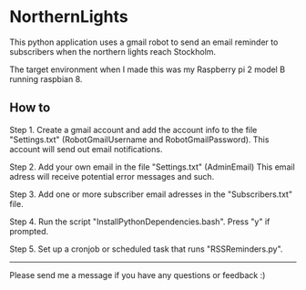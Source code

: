 # NorthernLights
This python application uses a gmail robot to send an email reminder to subscribers when the northern lights reach Stockholm.

The target environment when I made this was my Raspberry pi 2 model B running raspbian 8.

How to
------
Step 1. Create a gmail account and add the account info to the file "Settings.txt" (RobotGmailUsername and RobotGmailPassword). This account will send out email notifications.

Step 2. Add your own email in the file "Settings.txt" (AdminEmail)
    This email adress will receive potential error messages and such.
    
Step 3. Add one or more subscriber email adresses in the "Subscribers.txt" file.

Step 4. Run the script "InstallPythonDependencies.bash". Press "y" if prompted.

Step 5. Set up a cronjob or scheduled task that runs "RSSReminders.py".

___

Please send me a message if you have any questions or feedback :)
